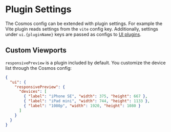 # Plugin Settings

The Cosmos config can be extended with plugin settings. For example the Vite plugin reads settings from the `vite` config key. Additionally, settings under `ui.{pluginName}` keys are passed as configs to [UI plugins](/docs/plugins/ui-plugins.md).

## Custom Viewports

`responsivePreview` is a plugin included by default. You customize the device list through the Cosmos config:

```json filename="cosmos.config.json"
{
  "ui": {
    "responsivePreview": {
      "devices": [
        { "label": "iPhone SE", "width": 375, "height": 667 },
        { "label": "iPad mini", "width": 744, "height": 1133 },
        { "label": "1080p", "width": 1920, "height": 1080 }
      ]
    }
  }
}
```
